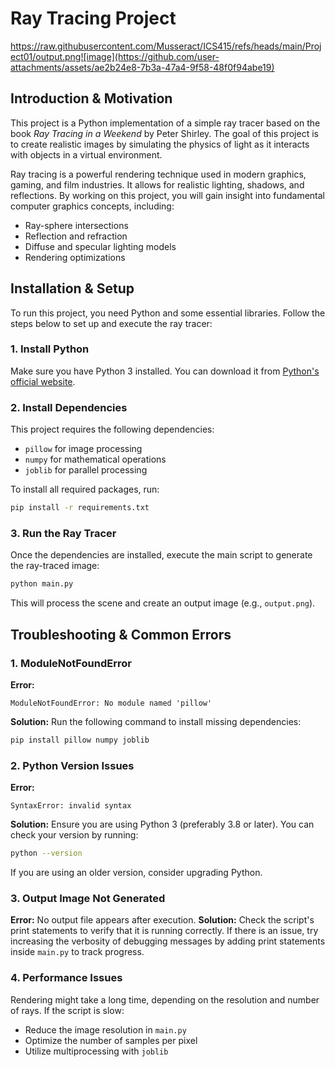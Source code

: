 # Ray Tracing Project

https://raw.githubusercontent.com/Musseract/ICS415/refs/heads/main/Project01/output.png![image](https://github.com/user-attachments/assets/ae2b24e8-7b3a-47a4-9f58-48f0f94abe19)


## Introduction & Motivation

This project is a Python implementation of a simple ray tracer based on the book *Ray Tracing in a Weekend* by Peter Shirley. The goal of this project is to create realistic images by simulating the physics of light as it interacts with objects in a virtual environment.

Ray tracing is a powerful rendering technique used in modern graphics, gaming, and film industries. It allows for realistic lighting, shadows, and reflections. By working on this project, you will gain insight into fundamental computer graphics concepts, including:
- Ray-sphere intersections
- Reflection and refraction
- Diffuse and specular lighting models
- Rendering optimizations

## Installation & Setup

To run this project, you need Python and some essential libraries. Follow the steps below to set up and execute the ray tracer:

### 1. Install Python
Make sure you have Python 3 installed. You can download it from [Python's official website](https://www.python.org/downloads/).

### 2. Install Dependencies
This project requires the following dependencies:
- `pillow` for image processing
- `numpy` for mathematical operations
- `joblib` for parallel processing

To install all required packages, run:
```sh
pip install -r requirements.txt
```

### 3. Run the Ray Tracer
Once the dependencies are installed, execute the main script to generate the ray-traced image:
```sh
python main.py
```
This will process the scene and create an output image (e.g., `output.png`).

## Troubleshooting & Common Errors

### 1. ModuleNotFoundError
**Error:**
```
ModuleNotFoundError: No module named 'pillow'
```
**Solution:**
Run the following command to install missing dependencies:
```sh
pip install pillow numpy joblib
```

### 2. Python Version Issues
**Error:**
```
SyntaxError: invalid syntax
```
**Solution:**
Ensure you are using Python 3 (preferably 3.8 or later). You can check your version by running:
```sh
python --version
```
If you are using an older version, consider upgrading Python.

### 3. Output Image Not Generated
**Error:** No output file appears after execution.
**Solution:** Check the script's print statements to verify that it is running correctly. If there is an issue, try increasing the verbosity of debugging messages by adding print statements inside `main.py` to track progress.

### 4. Performance Issues
Rendering might take a long time, depending on the resolution and number of rays. If the script is slow:
- Reduce the image resolution in `main.py`
- Optimize the number of samples per pixel
- Utilize multiprocessing with `joblib`

